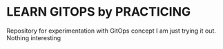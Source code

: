 # LEARN GITOPS by PRACTICING
Repository for experimentation with GitOps concept
I am just trying it out. Nothing interesting

